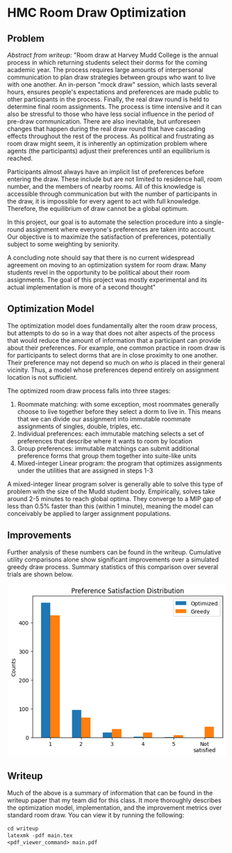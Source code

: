 # HMC Room Draw Optimization
## Problem
*Abstract from writeup*: "Room draw at Harvey Mudd College is the annual process in which returning students select their dorms for the coming academic year. The process requires large amounts of interpersonal communication to plan  draw strategies between groups who want to live with one another. An in-person "mock draw" session, which lasts several hours, ensures people's expectations and preferences are made public to other participants in the process. Finally, the real draw round is held to determine final room assignments. The process is time intensive and it can also be stressful to those who have less social influence in the period of pre-draw communication. There are also inevitable, but unforeseen changes that happen during the real draw round that have cascading effects throughout the rest of the process. As political and frustrating as room draw might seem, it is inherently an optimization problem where agents (the participants) adjust their preferences until an equilibrium is reached. 

Participants almost always have an implicit list of preferences before entering the draw. These include but are not limited to residence hall, room number, and the members of nearby rooms. All of this knowledge is accessible through communication but with the number of participants in the draw, it is impossible for every agent to act with full knowledge. Therefore, the equilibrium of draw cannot be a global optimum.
    
In this project, our goal is to automate the selection procedure into a single-round assignment where everyone's preferences are taken into account. Our objective is to maximize the satisfaction of preferences, potentially subject to some weighting by seniority.

A concluding note should say that there is no current widespread agreement on moving to an optimization system for room draw. Many students revel in the opportunity to be political about their room assignments. The goal of this project was mostly experimental and its actual implementation is more of a second thought"

## Optimization Model
The optimization model does fundamentally alter the room draw process, but attempts to do so in a way that does not alter aspects of the process that would reduce the amount of information that a participant can provide about their preferences. For example, one common practice in room draw is for participants to select dorms that are in close proximity to one another. Their preference may not depend so much on *who* is placed in their general vicinity. Thus, a model whose preferences depend entirely on assignment location is not sufficient.

The optimized room draw process falls into three stages:

1. Roommate matching: with some exception, most roommates generally choose to live together before they select a dorm to live in. This means that we can divide our assignment into immutable roommate assignments of singles, double, triples, etc.
2. Individual preferences: each immutable matching selects a set of preferences that describe where it wants to room by location 
3. Group preferences: immutable matchings can submit additional preference forms that group them together into suite-like units 
4. Mixed-integer Linear program: the program that optimizes assignments under the utilities that are assigned in steps 1-3

A mixed-integer linear program solver is generally able to solve this type of problem with the size of the Mudd student body. Empirically, solves take around 2-5 minutes to reach global optima. They converge to a MIP gap of less than 0.5% faster than this (within 1 minute), meaning the model can conceivably be applied to larger assignment populations.

## Improvements
Further analysis of these numbers can be found in the writeup.
Cumulative utility comparisons alone show significant improvements over a simulated greedy draw process. Summary statistics of this comparison over several trials are shown below. 

![Preference Satisfaction Comparison](/writeup/res/preference_satisfaction_comparison.png)

## Writeup
Much of the above is a summary of information that can be found in the writeup paper that my team did for this class. It more thoroughly describes the optimization model, implementation, and the improvement metrics over standard room draw. You can view it by running the following:
```{sh}
cd writeup
latexmk -pdf main.tex
<pdf_viewer_command> main.pdf
```
